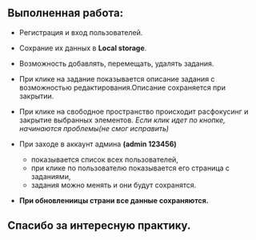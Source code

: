 ## Выполненная работа:
- Регистрация и вход пользователей.
- Сохрание их данных в **Local storage**.
- Возможность добавлять, перемещать, удалять задания.
- При клике на задание показывается описание задания с возможностью редактирования.Описание сохраняется при закрытии. 
- При клике на свободное пространство происходит расфокусинг и закрытие выбранных элементов. *Если клик идет по кнопке, начинаются проблемы(не смог исправить)*
- При заходе в аккаунт админа **(admin 123456)** 
  - показывается список всех пользователей,
  - при клике по пользователю показывается его страница с заданиями,
  - задания можно менять и они будут сохранятся.

-  **При обновлениицы страни все данные сохраняются.**


## Спасибо за интересную практику.